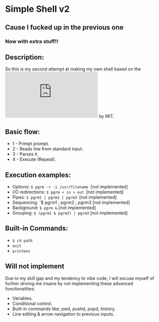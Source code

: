<h1>Simple Shell v2</h1>
<h2>Cause I fucked up in the previous one</h2>
<h3>Now with extra stuff!!</h3>

<h2>Description:</h2>

So this is my second attempt at making my own shell based on the ![Simple xv6 Shell](https://pdos.csail.mit.edu/6.828/2019/labs/sh.html) by MIT.

<h2>Basic flow:</h2>

- 1 - Primpt prompt.
- 2 - Reads line from standard input.
- 3 - Parses it.
- 4 - Execute (Repeat).

<h2>Execution examples:</h2>

- Options: `$ pgrm -r -i /usr/filename `[not implemented]
- I/O redirections: `$ pgrm < in > out `[not implemented]
- Pipes: `$ pgrm1 | pgrm2 | pgrm3 `[not implemented]
- Sequencing: `$ pgrm1 ; pgrm2 ; pgrm3 [not implemented]
- Background: `$ pgrm &` [not implemented]
- Grouping: `$ (pgrm1 & pgrm2) | pgrm3` [not implemented]

<h2>Built-in Commands:</h2>

- `$ cd path`
- `exit`
- `printenv`

<h2>Will not implement</h3>

Due to my skill gap and my tendency to vibe code, I will excuse myself of further driving me insane by not implementing these advanced functionalities:

- Variables.
- Conditional control.
- Built-in commands like; pwd, pushd, popd, history.
- Line editing & arrow navigation to previous inputs.
